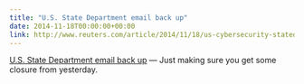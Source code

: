 ```yaml
---
title: "U.S. State Department email back up"
date: 2014-11-18T00:00:00+00:00
link: http://www.reuters.com/article/2014/11/18/us-cybersecurity-statedept-idUSKCN0J22EO20141118
---
```

[U.S. State Department email back up](http://www.reuters.com/article/2014/11/18/us-cybersecurity-statedept-idUSKCN0J22EO20141118) &mdash; 
 Just making sure you get some closure from yesterday.
